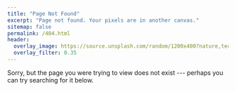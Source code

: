 ```yaml
---
title: "Page Not Found"
excerpt: "Page not found. Your pixels are in another canvas."
sitemap: false
permalink: /404.html
header:
  overlay_image: https://source.unsplash.com/random/1200x400?nature,technology,city
  overlay_filter: 0.35
---
```


Sorry, but the page you were trying to view does not exist --- perhaps you can try searching for it below.

<script type="text/javascript">
  var GOOG_FIXURL_LANG = 'en';
  var GOOG_FIXURL_SITE = '{{ site.url }}'
</script>
<script type="text/javascript"
  src="//linkhelp.clients.google.com/tbproxy/lh/wm/fixurl.js">
</script>
